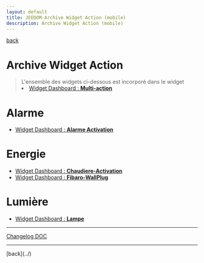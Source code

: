 ```yaml
---
layout: default
title: JEEDOM-Archive Widget Action (mobile)
description: Archive Widget Action (mobile)
---
```

[back](./)
# Archive Widget Action

<blockquote>
L'ensemble des widgets ci-dessous est incorporé dans le widget
    <li><a href="JEEDOM_Multi_action_Defaut">Widget Dashboard : <b>Multi-action</b></a></li>
</blockquote>

# Alarme
<ul>
    <li><a href="JEEDOM_Archive_multiaction_Alarme_Activation.html">Widget Dashboard : <b>Alarme Activation</b></a></li>
</ul>

# Energie
<ul>
    <li><a href="JEEDOM_Archive_multiaction_Chaudiere_Activation.html">Widget Dashboard : <b>Chaudiere-Activation</b></a></li>
    <li><a href="JEEDOM_Archive_multiaction_Fibaro_WallPlug.html">Widget Dashboard : <b>Fibaro-WallPlug</b></a></li>
</ul>

# Lumière
<ul>
    <li><a href="JEEDOM_Archive_multiaction_Lampe.html">Widget Dashboard : <b>Lampe</b></a></li>
</ul>

<hr />
<dl>
    <a href="https://github.com/JEALG/JEEDOM-Widget_JAG-doc/commits/master">Changelog DOC</a>
</dl>
<hr />
[back](../)